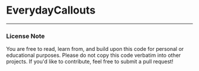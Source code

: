 # EverydayCallouts

---
### License Note
You are free to read, learn from, and build upon this code for personal or educational purposes.
Please do not copy this code verbatim into other projects.
If you'd like to contribute, feel free to submit a pull request!